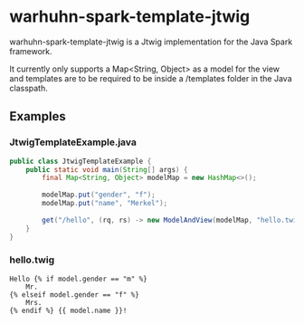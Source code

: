 warhuhn-spark-template-jtwig
============================

warhuhn-spark-template-jtwig is a Jtwig implementation for the Java Spark framework.

It currently only supports a Map<String, Object> as a model for the view and templates are to be required to be 
inside a /templates folder in the Java classpath.

Examples
--------

### JtwigTemplateExample.java
``` java
public class JtwigTemplateExample {
    public static void main(String[] args) {
        final Map<String, Object> modelMap = new HashMap<>();
        
        modelMap.put("gender", "f");
        modelMap.put("name", "Merkel");
        
        get("/hello", (rq, rs) -> new ModelAndView(modelMap, "hello.twig"), new JtwigTemplateEngine());
    }
}
```

### hello.twig
``` twig
Hello {% if model.gender == "m" %}
    Mr.
{% elseif model.gender == "f" %}
    Mrs.
{% endif %} {{ model.name }}!
```
